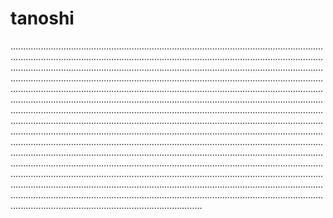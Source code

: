 # tanoshi
................................................................................................................................................................................................................................................................................................................................................................................................................................................................................................................................................................................................................................................................................................................................................................................................................................................................................................................................................................................................................................................................................................................................................................................................................................................................................................................................................................................................................................................................................................................................................................................................................................................................................................................................................................................................................................................................................................................................................................................................................